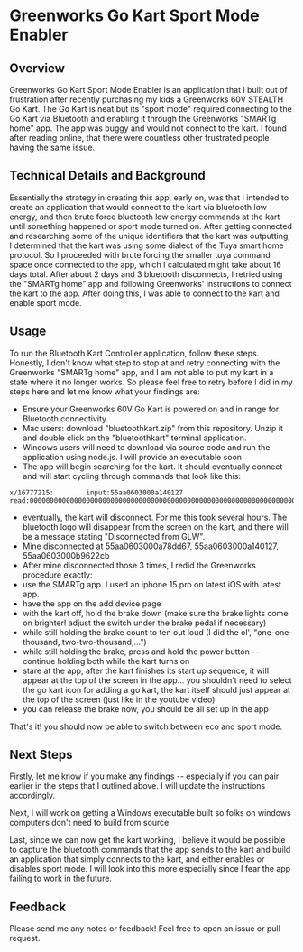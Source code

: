# Greenworks Go Kart Sport Mode Enabler

## Overview

Greenworks Go Kart Sport Mode Enabler is an application that I built out of frustration after recently purchasing my kids a Greenworks 60V STEALTH Go Kart. The Go Kart is neat but its "sport mode" required connecting to the Go Kart via Bluetooth and enabling it through the Greenworks "SMARTg home" app. The app was buggy and would not connect to the kart. I found after reading online, that there were countless other frustrated people having the same issue. 

## Technical Details and Background

Essentially the strategy in creating this app, early on, was that I intended to create an application that would connect to the kart via bluetooth low energy, and then brute force bluetooth low energy commands at the kart until something happened or sport mode turned on. After getting connected and researching some of the unique identifiers that the kart was outputting, I determined that the kart was using some dialect of the Tuya smart home protocol. So I proceeded with brute forcing the smaller tuya command space once connected to the app, which I calculated might take about 16 days total. After about 2 days and 3 bluetooth disconnects, I retried using the "SMARTg home" app and following Greenworks' instructions to connect the kart to the app. After doing this, I was able to connect to the kart and enable sport mode.

## Usage

To run the Bluetooth Kart Controller application, follow these steps. Honestly, I don't know what step to stop at and retry connecting with the Greenworks "SMARTg home" app, and I am not able to put my kart in a state where it no longer works. So please feel free to retry before I did in my steps here and let me know what your findings are:

- Ensure your Greenworks 60V Go Kart is powered on and in range for Bluetooth connectivity.
- Mac users: download "bluetoothkart.zip" from this repository. Unzip it and double click on the "bluetoothkart" terminal application.
- Windows users will need to download via source code and run the application using node.js. I will provide an executable soon
- The app will begin searching for the kart. It should eventually connect and will start cycling through commands that look like this:

```
x/16777215:        input:55aa0603000a140127        read:0000000000000000000000000000000000000000000000000000000000000000000000000000000000000000000000000000000000000000000000000000 
```

- eventually, the kart will disconnect. For me this took several hours. The bluetooth logo will disappear from the screen on the kart, and there will be a message stating "Disconnected from GLW".
- Mine disconnected at 55aa0603000a78dd67, 55aa0603000a140127, 55aa0603000b9622cb
- After mine disconnected those 3 times, I redid the Greenworks procedure exactly: 
- use the SMARTg app. I used an iphone 15 pro on latest iOS with latest app.
- have the app on the add device page
- with the kart off, hold the brake down (make sure the brake lights come on brighter! adjust the switch under the brake pedal if necessary)
- while still holding the brake count to ten out loud (I did the ol', "one-one-thousand, two-two-thousand,...")
- while still holding the brake, press and hold the power button -- continue holding both while the kart turns on
- stare at the app, after the kart finishes its start up sequence, it will appear at the top of the screen in the app... you shouldn't need to select the go kart icon for adding a go kart, the kart itself should just appear at the top of the screen (just like in the youtube video)
- you can release the brake now, you should be all set up in the app

That's it! you should now be able to switch between eco and sport mode. 

## Next Steps

Firstly, let me know if you make any findings -- especially if you can pair earlier in the steps that I outlined above. I will update the instructions accordingly. 

Next, I will work on getting a Windows executable built so folks on windows computers don't need to build from source.

Last, since we can now get the kart working, I believe it would be possible to capture the bluetooth commands that the app sends to the kart and build an application that simply connects to the kart, and either enables or disables sport mode. I will look into this more especially since I fear the app failing to work in the future.

## Feedback

Please send me any notes or feedback! Feel free to open an issue or pull request. 